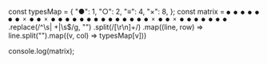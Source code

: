 const typesMap = {
  "●": 1,
  "○": 2,
  "≡": 4,
  "×": 8,
};
const matrix = `
● ● ● ● ● ●
● × ● ● × ●
● ● ● ● ● ●
● ● ● ● ● ●
● × ● ● × ●
● ● ● ● ● ●
`
.replace(/^\s| +|\s$/g, "")
.split(/[\r\n]+/)
.map((line, row) => line.split("").map((v, col) => typesMap[v]))

console.log(matrix);